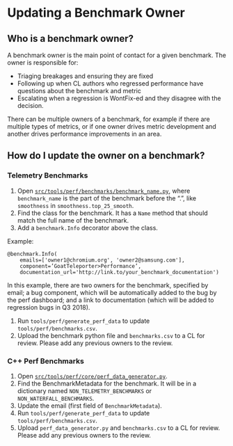 # Updating a Benchmark Owner

## Who is a benchmark owner?
A benchmark owner is the main point of contact for a given benchmark. The owner is responsible for:

- Triaging breakages and ensuring they are fixed
- Following up when CL authors who regressed performance have questions about the benchmark and metric
- Escalating when a regression is WontFix-ed and they disagree with the decision.

There can be multiple owners of a benchmark, for example if there are multiple types of metrics, or if one owner drives metric development and another drives performance improvements in an area.

## How do I update the owner on a benchmark?

### Telemetry Benchmarks
1. Open [`src/tools/perf/benchmarks/benchmark_name.py`](https://cs.chromium.org/chromium/src/tools/perf/benchmarks/), where `benchmark_name` is the part of the benchmark before the “.”, like `smoothness`  in `smoothness.top_25_smooth`.
1. Find the class for the benchmark. It has a `Name` method that should match the full name of the benchmark.
1. Add a `benchmark.Info` decorator above the class.

  Example:

  ```
  @benchmark.Info(
      emails=['owner1@chromium.org', 'owner2@samsung.com'],
      component=’GoatTeleporter>Performance’,
      documentation_url='http://link.to/your_benchmark_documentation')
  ```

  In this example, there are two owners for the benchmark, specified by email; a bug component,
  which will be automatically added to the bug by the perf dashboard; and a link
  to documentation (which will be added to regression bugs in Q3 2018).

1. Run `tools/perf/generate_perf_data` to update `tools/perf/benchmarks.csv`.
1. Upload the benchmark python file and `benchmarks.csv` to a CL for review. Please add any previous owners to the review.

### C++ Perf Benchmarks
1. Open [`src/tools/perf/core/perf_data_generator.py`](https://cs.chromium.org/chromium/src/tools/perf/core/perf_data_generator.py).
1. Find the BenchmarkMetadata for the benchmark. It will be in a dictionary named `NON_TELEMETRY_BENCHMARKS` or `NON_WATERFALL_BENCHMARKS`.
1. Update the email (first field of `BenchmarkMetadata`).
1. Run `tools/perf/generate_perf_data` to update `tools/perf/benchmarks.csv`.
1. Upload `perf_data_generator.py` and `benchmarks.csv` to a CL for review. Please add any previous owners to the review.

